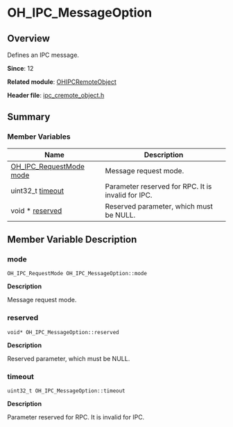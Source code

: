 # OH_IPC_MessageOption


## Overview

Defines an IPC message.

**Since**: 12

**Related module**: [OHIPCRemoteObject](_o_h_i_p_c_remote_object.md)

**Header file**: [ipc_cremote_object.h](ipc__cremote__object_8h.md)


## Summary


### Member Variables

| Name| Description| 
| -------- | -------- |
| [OH_IPC_RequestMode](_o_h_i_p_c_remote_object.md#oh_ipc_requestmode) [mode](#mode) | Message request mode.| 
| uint32_t [timeout](#timeout) | Parameter reserved for RPC. It is invalid for IPC.| 
| void \* [reserved](#reserved) | Reserved parameter, which must be NULL.| 


## Member Variable Description


### mode

```
OH_IPC_RequestMode OH_IPC_MessageOption::mode
```

**Description**

Message request mode.


### reserved

```
void* OH_IPC_MessageOption::reserved
```

**Description**

Reserved parameter, which must be NULL.


### timeout

```
uint32_t OH_IPC_MessageOption::timeout
```

**Description**

Parameter reserved for RPC. It is invalid for IPC.
